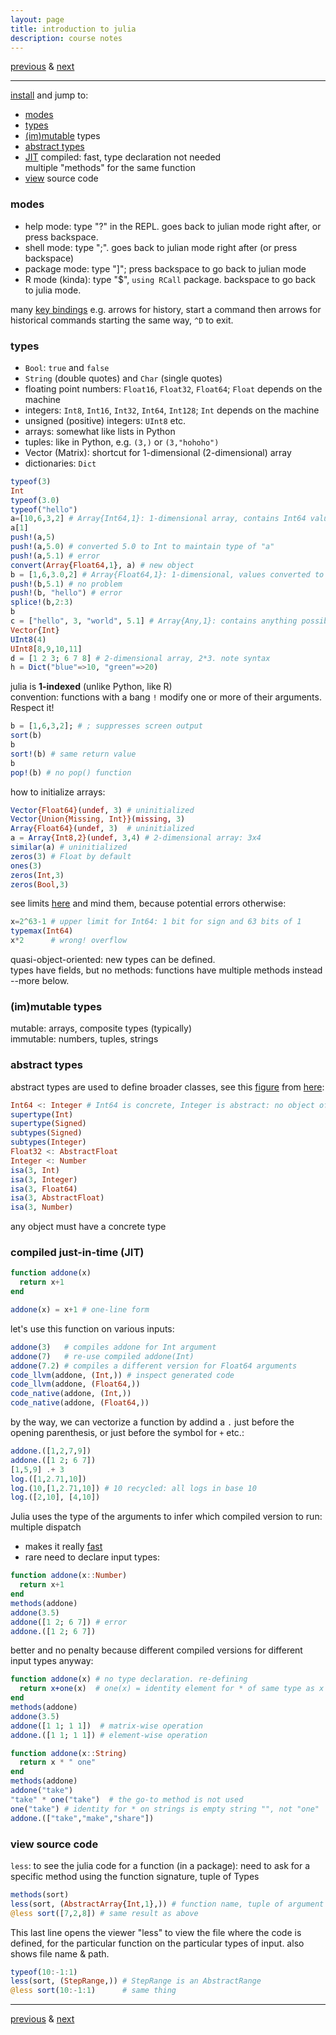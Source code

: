 ```yaml
---
layout: page
title: introduction to julia
description: course notes
---
```

[previous](notes1117.html) &
[next](notes1206-juliapackages.html)

---

[install](juliainstallation.html) and
jump to:

- [modes](#modes)
- [types](#types)
- [(im)mutable](#immutable-types) types
- [abstract types](#abstract-types)
- [JIT](#compiled-just-in-time-jit) compiled: fast, type declaration not needed  
  multiple "methods" for the same function
- [view](#view-source-code) source code

### modes

- help mode: type "?" in the REPL.
  goes back to julian mode right after,
  or press backspace.
- shell mode: type ";".
  goes back to julian mode right after (or press backspace)
- package mode: type "]"; press backspace to go
  back to julian mode
- R mode (kinda): type "$", `using RCall` package.
  backspace to go back to julia mode.

many [key bindings](https://docs.julialang.org/en/v1/stdlib/REPL/#Key-bindings-1)
e.g. arrows for history,
start a command then arrows for historical commands
starting the same way,
`^D` to exit.

### types

- `Bool`: `true` and `false`
- `String` (double quotes) and `Char` (single quotes)
- floating point numbers: `Float16`, `Float32`, `Float64`;
  `Float` depends on the machine
- integers: `Int8`, `Int16`, `Int32`, `Int64`, `Int128`;
  `Int` depends on the machine
- unsigned (positive) integers: `UInt8` etc.
- arrays: somewhat like lists in Python
- tuples: like in Python, e.g. `(3,)` or `(3,"hohoho")`
- Vector (Matrix): shortcut for 1-dimensional (2-dimensional) array
- dictionaries: `Dict`

```julia
typeof(3)
Int
typeof(3.0)
typeof("hello")
a=[10,6,3,2] # Array{Int64,1}: 1-dimensional array, contains Int64 values
a[1]
push!(a,5)
push!(a,5.0) # converted 5.0 to Int to maintain type of "a"
push!(a,5.1) # error
convert(Array{Float64,1}, a) # new object
b = [1,6,3.0,2] # Array{Float64,1}: 1-dimensional, values converted to Float64
push!(b,5.1) # no problem
push!(b, "hello") # error
splice!(b,2:3)
b
c = ["hello", 3, "world", 5.1] # Array{Any,1}: contains anything possible
Vector{Int}
UInt8(4)
UInt8[8,9,10,11]
d = [1 2 3; 6 7 8] # 2-dimensional array, 2*3. note syntax
h = Dict("blue"=>10, "green"=>20)
```

julia is **1-indexed** (unlike Python, like R)  
convention: functions with a bang `!` modify one or more of their arguments.
Respect it!

```julia
b = [1,6,3,2]; # ; suppresses screen output
sort(b)
b
sort!(b) # same return value
b
pop!(b) # no pop() function
```

how to initialize arrays:

```julia
Vector{Float64}(undef, 3) # uninitialized
Vector{Union{Missing, Int}}(missing, 3)
Array{Float64}(undef, 3)  # uninitialized
a = Array{Int8,2}(undef, 3,4) # 2-dimensional array: 3x4
similar(a) # uninitialized
zeros(3) # Float by default
ones(3)
zeros(Int,3)
zeros(Bool,3)
```

see limits [here](https://docs.julialang.org/en/v1/manual/integers-and-floating-point-numbers/)
and mind them, because potential errors otherwise:

```julia
x=2^63-1 # upper limit for Int64: 1 bit for sign and 63 bits of 1
typemax(Int64)
x*2      # wrong! overflow
```
quasi-object-oriented: new types can be defined.  
types have fields, but no methods: functions have multiple methods instead
--more below.

### (im)mutable types

mutable: arrays, composite types (typically)  
immutable: numbers, tuples, strings

### abstract types

abstract types are used to define broader classes,
see this [figure](https://commons.wikimedia.org/wiki/File:Type-hierarchy-for-julia-numbers.png)
from
[here](https://en.wikibooks.org/wiki/Introducing_Julia/Types#Type_hierarchy):

```julia
Int64 <: Integer # Int64 is concrete, Integer is abstract: no object of type Integer per se
supertype(Int)
supertype(Signed)
subtypes(Signed)
subtypes(Integer)
Float32 <: AbstractFloat
Integer <: Number
isa(3, Int)
isa(3, Integer)
isa(3, Float64)
isa(3, AbstractFloat)
isa(3, Number)
```

any object must have a concrete type

### compiled just-in-time (JIT)

<!-- example below from Steven Johnson's [video](https://www.youtube.com/watch?v=jhlVHoeB05A&list=PLYx7XA2nY5GfavGAILg08spnrR7QWLimi)
of his talk at EuroSciPy 2014 (1h11)
-->

```julia
function addone(x)
  return x+1
end

addone(x) = x+1 # one-line form
```

let's use this function on various inputs:

```julia
addone(3)   # compiles addone for Int argument
addone(7)   # re-use compiled addone(Int)
addone(7.2) # compiles a different version for Float64 arguments
code_llvm(addone, (Int,)) # inspect generated code
code_llvm(addone, (Float64,))
code_native(addone, (Int,))
code_native(addone, (Float64,))
```

by the way, we can vectorize a function by addind a `.` just before
the opening parenthesis, or just before the symbol for `+` etc.:
```julia
addone.([1,2,7,9])
addone.([1 2; 6 7])
[1,5,9] .+ 3
log.([1,2.71,10])
log.(10,[1,2.71,10]) # 10 recycled: all logs in base 10
log.([2,10], [4,10])
```

Julia uses the type of the arguments to infer which compiled version to run:
multiple dispatch

- makes it really [fast](https://julialang.org/benchmarks/)
- rare need to declare input types:

```julia
function addone(x::Number)
  return x+1
end
methods(addone)
addone(3.5)
addone([1 2; 6 7]) # error
addone.([1 2; 6 7])
```

better and no penalty because different
compiled versions for different input types anyway:

```julia
function addone(x) # no type declaration. re-defining
  return x+one(x)  # one(x) = identity element for * of same type as x
end
methods(addone)
addone(3.5)
addone([1 1; 1 1])  # matrix-wise operation
addone.([1 1; 1 1]) # element-wise operation

function addone(x::String)
  return x * " one"
end
methods(addone)
addone("take")
"take" * one("take")  # the go-to method is not used
one("take") # identity for * on strings is empty string "", not "one"
addone.(["take","make","share"])
```

### view source code

`less`: to see the julia code for a function (in a package):
need to ask for a specific method using the function signature,
tuple of Types

```julia
methods(sort)
less(sort, (AbstractArray{Int,1},)) # function name, tuple of argument types
@less sort([7,2,8]) # same result as above
```

This last line opens the viewer "less" to view the file where
the code is defined, for the particular function on the particular types
of input. also shows file name & path.

```julia
typeof(10:-1:1)
less(sort, (StepRange,)) # StepRange is an AbstractRange
@less sort(10:-1:1)      # same thing
```

---
[previous](notes1117.html) &
[next](notes1206-juliapackages.html)
